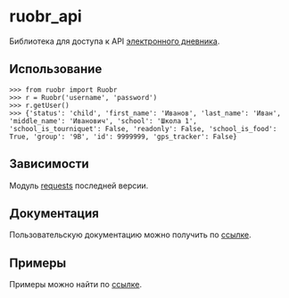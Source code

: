 # ruobr_api

Библиотека для доступа к API [электронного дневника](https://cabinet.ruobr.ru/login/).

## Использование

```
>>> from ruobr import Ruobr
>>> r = Ruobr('username', 'password')
>>> r.getUser()
>>> {'status': 'child', 'first_name': 'Иванов', 'last_name': 'Иван', 'middle_name': 'Иванович', 'school': 'Школа 1', 'school_is_tourniquet': False, 'readonly': False, 'school_is_food': True, 'group': '9В', 'id': 9999999, 'gps_tracker': False}
```
## Зависимости

Модуль [requests](https://github.com/psf/requests) последней версии.


## Документация

Пользовательскую документацию можно получить по [ссылке](./docs/index.md).

## Примеры

Примеры можно найти по [ссылке](./examples/index.md).
